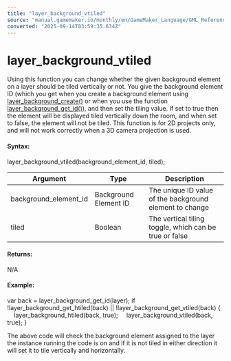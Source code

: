 ```yaml
---
title: "layer_background_vtiled"
source: "manual.gamemaker.io/monthly/en/GameMaker_Language/GML_Reference/Asset_Management/Rooms/Background_Layers/layer_background_vtiled.htm"
converted: "2025-09-14T03:59:35.634Z"
---
```


# layer\_background\_vtiled

Using this function you can change whether the given background element on a layer should be tiled vertically or not. You give the background element ID (which you get when you create a background element using [layer\_background\_create()](layer_background_create.md) or when you use the function [layer\_background\_get\_id()](layer_background_get_id.md)), and then set the tiling value. If set to true then the element will be displayed tiled vertically down the room, and when set to false, the element will not be tiled. This function is for 2D projects only, and will not work correctly when a 3D camera projection is used.

#### Syntax:

layer\_background\_vtiled(background\_element\_id, tiled);

| Argument | Type | Description |
| --- | --- | --- |
| background_element_id | Background Element ID | The unique ID value of the background element to change |
| tiled | Boolean | The vertical tiling toggle, which can be true or false |

#### Returns:

N/A

#### Example:

var back = layer\_background\_get\_id(layer);
if !layer\_background\_get\_htiled(back) || !layer\_background\_get\_vtiled(back)
{
    layer\_background\_htiled(back, true);
    layer\_background\_vtiled(back, true);
}

The above code will check the background element assigned to the layer the instance running the code is on and if it is not tiled in either direction it will set it to tile vertically and horizontally.
